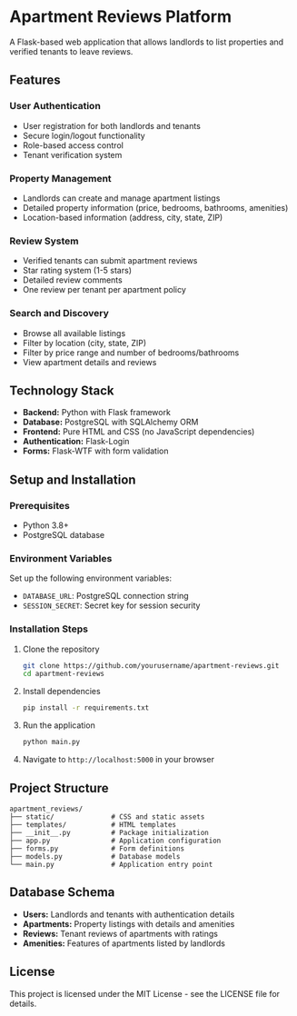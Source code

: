 # Apartment Reviews Platform

A Flask-based web application that allows landlords to list properties and verified tenants to leave reviews.

## Features

### User Authentication
- User registration for both landlords and tenants
- Secure login/logout functionality
- Role-based access control
- Tenant verification system

### Property Management
- Landlords can create and manage apartment listings
- Detailed property information (price, bedrooms, bathrooms, amenities)
- Location-based information (address, city, state, ZIP)

### Review System
- Verified tenants can submit apartment reviews
- Star rating system (1-5 stars)
- Detailed review comments
- One review per tenant per apartment policy

### Search and Discovery
- Browse all available listings
- Filter by location (city, state, ZIP)
- Filter by price range and number of bedrooms/bathrooms
- View apartment details and reviews

## Technology Stack

- **Backend:** Python with Flask framework
- **Database:** PostgreSQL with SQLAlchemy ORM
- **Frontend:** Pure HTML and CSS (no JavaScript dependencies)
- **Authentication:** Flask-Login
- **Forms:** Flask-WTF with form validation

## Setup and Installation

### Prerequisites
- Python 3.8+
- PostgreSQL database

### Environment Variables
Set up the following environment variables:
- `DATABASE_URL`: PostgreSQL connection string
- `SESSION_SECRET`: Secret key for session security

### Installation Steps
1. Clone the repository
   ```bash
   git clone https://github.com/yourusername/apartment-reviews.git
   cd apartment-reviews
   ```

2. Install dependencies
   ```bash
   pip install -r requirements.txt
   ```

3. Run the application
   ```bash
   python main.py
   ```

4. Navigate to `http://localhost:5000` in your browser

## Project Structure

```
apartment_reviews/
├── static/              # CSS and static assets
├── templates/           # HTML templates
├── __init__.py          # Package initialization
├── app.py               # Application configuration
├── forms.py             # Form definitions
├── models.py            # Database models
└── main.py              # Application entry point
```

## Database Schema

- **Users:** Landlords and tenants with authentication details
- **Apartments:** Property listings with details and amenities
- **Reviews:** Tenant reviews of apartments with ratings
- **Amenities:** Features of apartments listed by landlords

## License

This project is licensed under the MIT License - see the LICENSE file for details.